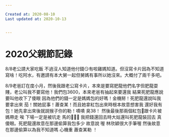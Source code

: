 ```yaml
---

Created at: 2020-08-10
Last updated at: 2020-10-13


---
```


# 2020父親節記錄


8/8老公請大家吃飯 不過沒人知道他付錢😏有啦雞媽知道。但沒寫卡片因為不知道寫啥！吃阿水，有邀請有本大舅一起但舅媽有事所以她沒來。大概付了兩千多吧。

8/9老爸訂在度小月，然後我跟老公寫卡片，本來是要寫肥龍他們名字但肥龍耍賤，老公叫我不要寫他！我們包3600，本來老爸有抽起來要還我 結果死肥龍應說要叫他收下了傻眼 因為他們的錢一定是媽媽包的好嗎！金機掰！死肥龍還說叫我要拿出來 茄！關她屁事！蕭查某！而且她拿紅包出來時根本故意想害我 還好我有包！她先拿出來後就說猴子你的勒！嘖嘖 臭38！
然後最後那兩個紅包🧧跟卡片被媽帶走 唉 下場一定是被坑走 馬的😤😤😤
我把錢還回去時大姑還叫死肥龍裝回去 真傻眼。死肥龍還故意在那邊偷算我包多少 故意說 喔 林欣穎很大手筆喔 然後故意在那邊偷算以為我不知道嗎 心機重 蕭查某勒 ！

